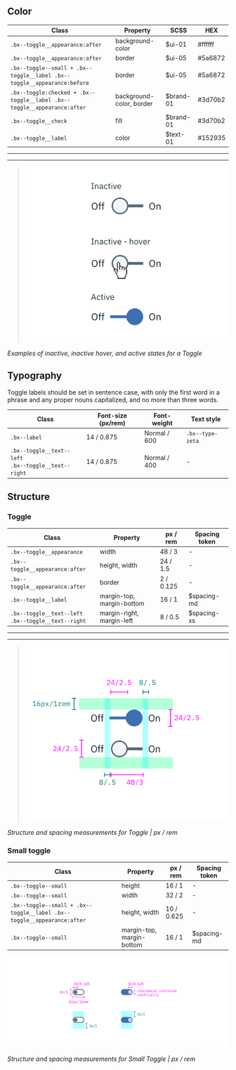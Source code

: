 ## Color

| Class                                                                  | Property                 | SCSS     | HEX      |
|------------------------------------------------------------------------|--------------------------|----------|----------|
|`.bx--toggle__appearance:after`                                         | background-color         | $ui-01   | #ffffff  |
|`.bx--toggle__appearance:after`                                         | border                   | $ui-05   | #5a6872  |
|`.bx--toggle--small + .bx--toggle__label .bx--toggle__appearance:before`| border                   | $ui-05   | #5a6872  |
|`.bx--toggle:checked + .bx--toggle__label .bx--toggle__appearance:after`| background-color, border | $brand-01| #3d70b2  |
|`.bx--toggle__check`                                                    | fill                     | $brand-01| #3d70b2  |
|`.bx--toggle__label`                                                    | color                    | $text-01 | #152935  |

---
***
> ![Inactive, inactive hover, and active states for a Toggle](images/toggle-style-1.png)

_Examples of inactive, inactive hover, and active states for a Toggle_

## Typography

Toggle labels should be set in sentence case, with only the first word in a phrase and any proper nouns capitalized, and no more than three words.

| Class                                                      | Font-size (px/rem)| Font-weight  | Text style       |
|------------------------------------------------------------|-------------------|--------------|------------------|
| `.bx--label`                                               | 14 / 0.875        | Normal / 600 | `.bx--type-zeta` |
| `.bx--toggle__text--left` </br> `.bx--toggle__text--right` | 14 / 0.875        | Normal / 400 | -                |

## Structure

### Toggle

| Class                                                     | Property                  | px / rem   | Spacing token |
|-----------------------------------------------------------|---------------------------|------------|---------------|
| `.bx--toggle__appearance`                                 | width                     | 48 / 3     | - |
| `.bx--toggle__appearance:after`                           | height, width             | 24 / 1.5   | - |
| `.bx--toggle__appearance:after`                           | border                    | 2 / 0.125  | - |
| `.bx--toggle__label`                                      | margin-top, margin-bottom | 16 / 1     | $spacing-md   |
| `.bx--toggle__text--left` </br> `.bx--toggle__text--right`| margin-right, margin-left | 8 / 0.5    | $spacing-xs   |




---
***
> ![Structure and spacing measurements for toggle](images/toggle-style-2.png)

_Structure and spacing measurements for Toggle | px / rem_




### Small toggle

| Class                                                                   | Property                  | px / rem   | Spacing token |
|-------------------------------------------------------------------------|---------------------------|------------|---------------|
| `.bx--toggle--small`                                                    | height                    | 16 / 1     | - |
| `.bx--toggle--small`                                                    | width                     | 32 / 2     | - |
| `.bx--toggle--small + .bx--toggle__label .bx--toggle__appearance:after` | height, width             | 10 / 0.625 | - |
| `.bx--toggle--small`                                                    | margin-top, margin-bottom | 16 / 1     | $spacing-md   |





![Structure and spacing measurements for small toggle](images/toggle-style-3.png)

_Structure and spacing measurements for Small Toggle | px / rem_
